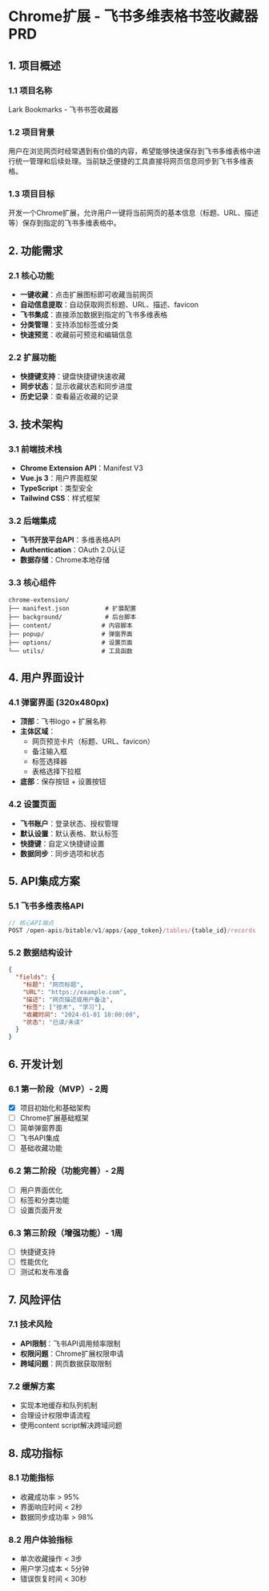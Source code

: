 # Chrome扩展 - 飞书多维表格书签收藏器 PRD

## 1. 项目概述

### 1.1 项目名称
Lark Bookmarks - 飞书书签收藏器

### 1.2 项目背景
用户在浏览网页时经常遇到有价值的内容，希望能够快速保存到飞书多维表格中进行统一管理和后续处理。当前缺乏便捷的工具直接将网页信息同步到飞书多维表格。

### 1.3 项目目标
开发一个Chrome扩展，允许用户一键将当前网页的基本信息（标题、URL、描述等）保存到指定的飞书多维表格中。

## 2. 功能需求

### 2.1 核心功能
- **一键收藏**：点击扩展图标即可收藏当前网页
- **自动信息提取**：自动获取网页标题、URL、描述、favicon
- **飞书集成**：直接添加数据到指定的飞书多维表格
- **分类管理**：支持添加标签或分类
- **快速预览**：收藏前可预览和编辑信息

### 2.2 扩展功能
- **快捷键支持**：键盘快捷键快速收藏
- **同步状态**：显示收藏状态和同步进度
- **历史记录**：查看最近收藏的记录

## 3. 技术架构

### 3.1 前端技术栈
- **Chrome Extension API**：Manifest V3
- **Vue.js 3**：用户界面框架
- **TypeScript**：类型安全
- **Tailwind CSS**：样式框架

### 3.2 后端集成
- **飞书开放平台API**：多维表格API
- **Authentication**：OAuth 2.0认证
- **数据存储**：Chrome本地存储

### 3.3 核心组件
```
chrome-extension/
├── manifest.json          # 扩展配置
├── background/            # 后台脚本
├── content/              # 内容脚本
├── popup/                # 弹窗界面
├── options/              # 设置页面
└── utils/                # 工具函数
```

## 4. 用户界面设计

### 4.1 弹窗界面 (320x480px)
- **顶部**：飞书logo + 扩展名称
- **主体区域**：
  - 网页预览卡片（标题、URL、favicon）
  - 备注输入框
  - 标签选择器
  - 表格选择下拉框
- **底部**：保存按钮 + 设置按钮

### 4.2 设置页面
- **飞书账户**：登录状态、授权管理
- **默认设置**：默认表格、默认标签
- **快捷键**：自定义快捷键设置
- **数据同步**：同步选项和状态

## 5. API集成方案

### 5.1 飞书多维表格API
```javascript
// 核心API端点
POST /open-apis/bitable/v1/apps/{app_token}/tables/{table_id}/records
```

### 5.2 数据结构设计
```json
{
  "fields": {
    "标题": "网页标题",
    "URL": "https://example.com",
    "描述": "网页描述或用户备注",
    "标签": ["技术", "学习"],
    "收藏时间": "2024-01-01 10:00:00",
    "状态": "已读/未读"
  }
}
```

## 6. 开发计划

### 6.1 第一阶段（MVP）- 2周
- [x] 项目初始化和基础架构
- [ ] Chrome扩展基础框架
- [ ] 简单弹窗界面
- [ ] 飞书API集成
- [ ] 基础收藏功能

### 6.2 第二阶段（功能完善）- 2周
- [ ] 用户界面优化
- [ ] 标签和分类功能
- [ ] 设置页面开发

### 6.3 第三阶段（增强功能）- 1周
- [ ] 快捷键支持
- [ ] 性能优化
- [ ] 测试和发布准备

## 7. 风险评估

### 7.1 技术风险
- **API限制**：飞书API调用频率限制
- **权限问题**：Chrome扩展权限申请
- **跨域问题**：网页数据获取限制

### 7.2 缓解方案
- 实现本地缓存和队列机制
- 合理设计权限申请流程
- 使用content script解决跨域问题

## 8. 成功指标

### 8.1 功能指标
- 收藏成功率 > 95%
- 界面响应时间 < 2秒
- 数据同步成功率 > 98%

### 8.2 用户体验指标
- 单次收藏操作 < 3步
- 用户学习成本 < 5分钟
- 错误恢复时间 < 30秒
